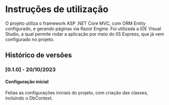 # Instruções de utilização

O projeto utiliza o framework ASP .NET Core MVC, com ORM Entity configurado, e gerando páginas via Razor Engine. 
Foi utilizada a IDE Visual Studio, a qual permite rodar a aplicação por meio do IIS Express, que já vem configurado no projeto.


## Histórico de versões

### [0.1.0] - 20/10/2023
#### Configuração inicial
Feitas as configurações iniciais do projeto, com criação das classes, incluindo o DbContext.

